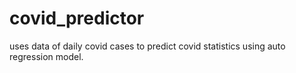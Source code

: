 # covid_predictor
uses data of daily covid cases to predict covid statistics using auto regression model.
